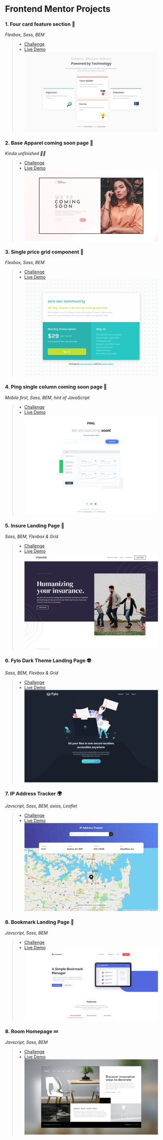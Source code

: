 # Frontend Mentor Projects

### 1. Four card feature section 🐞

_Flexbox, Sass, BEM_

> -   [Challenge](https://www.frontendmentor.io/challenges/four-card-feature-section-weK1eFYK)
> -   [Live Demo](https://four-card-feature-section-pi-drab.now.sh/)
>     <img src='screenshots/ffc.png'>

### 2. Base Apparel coming soon page 🦞

_Kinda unfinished 🤷‍♂️_

> -   [Challenge](https://www.frontendmentor.io/challenges/base-apparel-coming-soon-page-5d46b47f8db8a7063f9331a0)
> -   [Live Demo](https://base-apparel-liart.now.sh/)
>     <img src='screenshots/ba.png'>

### 3. Single price grid component 🐳

_Flexbox, Sass, BEM_

> -   [Challenge](https://www.frontendmentor.io/challenges/single-price-grid-component-5ce41129d0ff452fec5abbbc)
> -   [Live Demo](https://single-price-grid-component.mat2ja.now.sh/)
>     <img src='screenshots/spg.png'>

### 4. Ping single column coming soon page 🦅

_Mobile first, Sass, BEM, hint of JavaScript_

> -   [Challenge](https://www.frontendmentor.io/challenges/ping-single-column-coming-soon-page-5cadd051fec04111f7b848da)
> -   [Live Demo](https://ping-coming-soon-page-iota.now.sh/)
>     <img src='screenshots/ping.png'>

### 5. Insure Landing Page 🚀

_Sass, BEM, Flexbox & Grid_

> -   [Challenge](https://www.frontendmentor.io/challenges/insure-landing-page-uTU68JV8)
> -   [Live Demo](https://insure-landing-page-coral.vercel.app)
>     <img src='screenshots/insure.png'>

### 6. Fylo Dark Theme Landing Page 👽

_Sass, BEM, Flexbox & Grid_

> -   [Challenge](https://www.frontendmentor.io/challenges/fylo-dark-theme-landing-page-5ca5f2d21e82137ec91a50fd)
> -   [Live Demo](https://fylo-mocha.vercel.app)
>     <img src='screenshots/fylo.png'>

### 7. IP Address Tracker 🌍

_Javscript, Sass, BEM, axios, Leaflet_

> -   [Challenge](https://www.frontendmentor.io/challenges/ip-address-tracker-I8-0yYAH0)
> -   [Live Demo](https://ip-address-tracker-eta.vercel.app)
>     <img src='screenshots/ip.png'>

### 8. Bookmark Landing Page 🔖

_Javscript, Sass, BEM_

> -   [Challenge](https://www.frontendmentor.io/challenges/bookmark-landing-page-5d0b588a9edda32581d29158)
> -   [Live Demo](https://bookmark-landing-page-lake.vercel.app)
>     <img src='screenshots/blp.png'>
> 
### 8. Room Homepage 💤

_Javscript, Sass, BEM_

> -   [Challenge](https://www.frontendmentor.io/challenges/room-homepage-BtdBY_ENq)
> -   [Live Demo](https://room-homepage-five.vercel.app/)
>     <img src='screenshots/room.png'>
